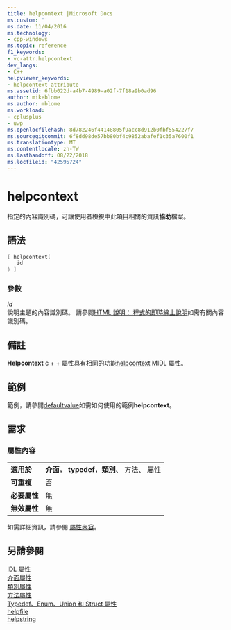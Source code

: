 ```yaml
---
title: helpcontext |Microsoft Docs
ms.custom: ''
ms.date: 11/04/2016
ms.technology:
- cpp-windows
ms.topic: reference
f1_keywords:
- vc-attr.helpcontext
dev_langs:
- C++
helpviewer_keywords:
- helpcontext attribute
ms.assetid: 6fbb022d-a4b7-4989-a02f-7f18a9b0ad96
author: mikeblome
ms.author: mblome
ms.workload:
- cplusplus
- uwp
ms.openlocfilehash: 8d782246f44148805f9acc8d912b0fbf554227f7
ms.sourcegitcommit: 6f8dd98de57bb80bf4c9852abafef1c35a7600f1
ms.translationtype: MT
ms.contentlocale: zh-TW
ms.lasthandoff: 08/22/2018
ms.locfileid: "42595724"
---
```

# <a name="helpcontext"></a>helpcontext

指定的內容識別碼，可讓使用者檢視中此項目相關的資訊**協助**檔案。

## <a name="syntax"></a>語法

```cpp
[ helpcontext(
   id
) ]
```

### <a name="parameters"></a>參數

*id*  
說明主題的內容識別碼。 請參閱[HTML 說明： 程式的即時線上說明](../mfc/html-help-context-sensitive-help-for-your-programs.md)如需有關內容識別碼。

## <a name="remarks"></a>備註

**Helpcontext** c + + 屬性具有相同的功能[helpcontext](http://msdn.microsoft.com/library/windows/desktop/aa366851) MIDL 屬性。

## <a name="example"></a>範例

範例，請參閱[defaultvalue](../windows/defaultvalue.md)如需如何使用的範例**helpcontext**。

## <a name="requirements"></a>需求

### <a name="attribute-context"></a>屬性內容

|||
|-|-|
|**適用於**|**介面**， **typedef**，**類別**、 方法、 屬性|
|**可重複**|否|
|**必要屬性**|無|
|**無效屬性**|無|

如需詳細資訊，請參閱 [屬性內容](../windows/attribute-contexts.md)。

## <a name="see-also"></a>另請參閱

[IDL 屬性](../windows/idl-attributes.md)  
[介面屬性](../windows/interface-attributes.md)  
[類別屬性](../windows/class-attributes.md)  
[方法屬性](../windows/method-attributes.md)  
[Typedef、Enum、Union 和 Struct 屬性](../windows/typedef-enum-union-and-struct-attributes.md)  
[helpfile](../windows/helpfile.md)  
[helpstring](../windows/helpstring.md)  